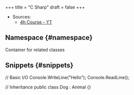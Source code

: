 +++
title = "C Sharp"
draft = false
+++

-   Sources:
    -   [4h Course - YT](https://www.youtube.com/watch?v=GhQdlIFylQ8)


## Namespace {#namespace}

Container for related classes


## Snippets {#snippets}

<div class="code">

// Basic I/O
Console.WriteLine("Hello");
Console.ReadLine();

// Inheritance
public class Dog : Animal {}

</div>
